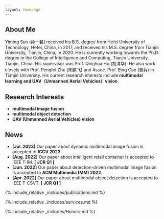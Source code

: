 ```yaml
---
layout: homepage
---
```


## About Me

Yiming Sun (孙一铭) received his B.S. degree from Hefei University of Technology, Hefei, China, in 2017, and received his M.S. degree from Tianjin University, Tianjin, China, in 2020. He is currently working towards the Ph.D. degree in the College of Intelligence and Computing, Tianjin University, Tianjin, China. His supervisor was Prof. Qinghua Hu (胡清华). He also work closely with Prof. Pengfei Zhu (朱鹏飞) and Assoc. Prof. Bing Cao (曹兵) in Tianjin University. His current research interests include **multimodal learning and UAV（Unmanned Aerial Vehicles）vision**.

## Research Interests

- **multimodal image fusion**
- **multimodal object detection**
- **UAV (Unmanned Aerial Vehicles) vision**

## News

- **[Jul. 2023]** Our paper about dynamic multimodal image fusion is accepted to **ICCV 2023**. 
- **[Aug. 2022]** Our paper about intelligent retail container is accepted to IEEE T-IM. **[ JCR Q1 ]**
- **[Jun. 2022]** Our paper about detection-driven multimodal image fusion is accepted to **ACM Multimedia (MM) 2022**.
- **[Apr. 2022]** Our paper about multimodal object detection is accepted to IEEE T-CSVT. **[ JCR Q1 ]**

{% include_relative _includes/publications.md %}

{% include_relative _includes/services.md %}

{% include_relative _includes/Honors.md %}
